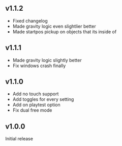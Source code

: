 ﻿
## v1.1.2
- Fixed changelog
- Made gravity logic even slightlier better
- Made startpos pickup on objects that its inside of

## v1.1.1
- Made gravity logic slightly better
- Fix windows crash finally

## v1.1.0
- Add no touch support
- Add toggles for every setting
- Add on playtest option
- Fix dual free mode

## v1.0.0
Initial release

